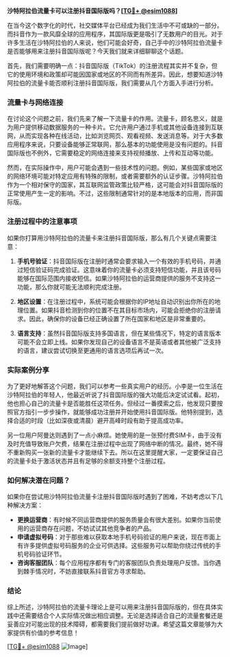 **沙特阿拉伯流量卡可以注册抖音国际版吗？[[TG💪+ @esim1088](https://t.me/s/esim1088)]**

在当今这个数字化的时代，社交媒体平台已经成为我们生活中不可或缺的一部分。而抖音作为一款风靡全球的应用程序，其国际版更是吸引了无数用户的目光。对于许多生活在沙特阿拉伯的人来说，他们可能会好奇，自己手中的沙特阿拉伯流量卡是否能够用来注册抖音国际版呢？今天我们就来详细聊聊这个话题。

首先，我们需要明确一点：抖音国际版（TikTok）的注册流程其实并不复杂，但它的使用环境和政策却可能因国家或地区的不同而有所差异。因此，想要知道沙特阿拉伯的流量卡能否顺利注册抖音国际版，我们需要从几个方面入手进行分析。

### 流量卡与网络连接

在讨论这个问题之前，我们先来了解一下流量卡的作用。流量卡，顾名思义，就是为用户提供移动数据服务的一种卡片。它允许用户通过手机或其他设备连接到互联网，从而实现各种在线活动，比如浏览网页、观看视频、发送消息等。对于大多数应用程序来说，只要设备能够正常联网，那么基本的功能使用是没有问题的。抖音国际版也不例外，它需要稳定的网络连接来支持视频播放、上传和互动等功能。

然而，在实际操作中，用户可能会遇到一些技术性的问题。例如，某些国家或地区的网络环境可能对特定应用有特殊的限制，或者需要额外的认证步骤。沙特阿拉伯作为一个相对保守的国家，其互联网监管政策比较严格，这可能会对抖音国际版的正常使用产生一定的影响。不过，这些限制通常针对的是本地版本的应用，而非国际版。

### 注册过程中的注意事项

如果你打算用沙特阿拉伯的流量卡来注册抖音国际版，那么有几个关键点需要注意：

1. **手机号验证**：抖音国际版在注册时通常会要求输入一个有效的手机号码，并通过短信验证码完成验证。这意味着你的流量卡必须支持短信功能，并且该号码能够在国际范围内接收短信。如果沙特阿拉伯的运营商提供的服务不支持这一功能，那么你就可能无法顺利完成注册。

2. **地区设置**：在注册过程中，系统可能会根据你的IP地址自动识别出你所在的地理位置。如果抖音检测到你的位置不在其目标市场内，可能会拒绝你的注册请求。因此，确保你的设备已经正确设置了所在国家和地区是非常重要的。

3. **语言支持**：虽然抖音国际版支持多国语言，但在某些情况下，特定的语言版本可能不会立即上线。如果你发现自己的设备语言不是英语或者其他被广泛支持的语言，建议尝试切换至更通用的语言选项后再试一次。

### 实际案例分享

为了更好地解答这个问题，我们可以参考一些真实用户的经历。小李是一位生活在沙特阿拉伯的年轻人，他最近听说了抖音国际版的强大功能后决定试试看。起初，他也担心自己的流量卡是否能胜任这项任务。但经过一番摸索之后，他发现只要按照官方指引一步步操作，就能够成功注册并开始使用抖音国际版。他特别提到，选择合适的时段（比如深夜或清晨）避开高峰时段有助于提高成功率。

另一位用户阿曼达则遇到了一点小麻烦。她使用的是一张预付费SIM卡，由于没有及时充值导致账户欠费，结果在注册过程中出现了网络中断的情况。最终，她不得不重新购买一张新的流量卡才能继续下去。所以在这里提醒大家，一定要保证自己的流量卡处于激活状态并且有足够的余额支持整个注册过程。

### 如何解决潜在问题？

如果你在尝试用沙特阿拉伯流量卡注册抖音国际版时遇到了困难，不妨考虑以下几种解决方案：

- **更换运营商**：有时候不同运营商提供的服务质量会有很大差别。如果你当前使用的运营商存在问题，不妨试试其他竞争者的产品。
- **申请虚拟号码**：对于那些难以获取本地手机号码验证的用户来说，现在市面上有许多提供虚拟号码服务的企业可供选择。这些服务可以帮助你绕过传统的手机号码验证环节。
- **咨询客服团队**：每个应用程序都有专门的客服团队负责处理用户反馈。当你遇到棘手情况时，不妨直接联系抖音官方寻求帮助。

### 结论

综上所述，沙特阿拉伯的流量卡理论上是可以用来注册抖音国际版的，但在具体实践中还需要结合个人实际情况做出相应调整。无论是选择适合自己的流量套餐还是妥善应对可能出现的技术障碍，都需要我们提前做好功课。希望这篇文章能够为大家提供有价值的参考信息！

[[TG💪+ @esim1088](https://t.me/s/esim1088) ![Image](https://i.postimg.cc/4NQfJmqS/Snipaste-2025-05-13-00-14-12.png)]